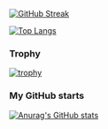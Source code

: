 [![GitHub Streak](http://github-readme-streak-stats.herokuapp.com?user=tk009999&theme=soft-green&hide_border=true&date_format=M%20j%5B%2C%20Y%5D)](https://git.io/streak-stats)

[![Top Langs](https://github-readme-stats.vercel.app/api/top-langs/?username=tk009999)]()

### Trophy
[![trophy](https://github-profile-trophy.vercel.app/?username=tk009999)]()

### My GitHub starts
[![Anurag's GitHub stats](https://github-readme-stats.vercel.app/api?username=tk009999&langs_count=8)]()

<!--
**tk009999/tk009999** is a ✨ _special_ ✨ repository because its `README.md` (this file) appears on your GitHub profile.

Here are some ideas to get you started:

- 🔭 I’m currently working on ...
- 🌱 I’m currently learning ...
- 👯 I’m looking to collaborate on ...
- 🤔 I’m looking for help with ...
- 💬 Ask me about ...
- 📫 How to reach me: ...
- 😄 Pronouns: ...
- ⚡ Fun fact: ...
-->
